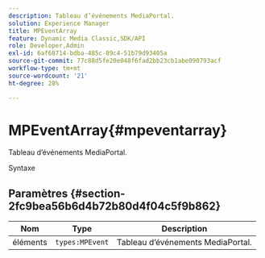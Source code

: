 ```yaml
---
description: Tableau d’événements MediaPortal.
solution: Experience Manager
title: MPEventArray
feature: Dynamic Media Classic,SDK/API
role: Developer,Admin
exl-id: 6af68714-bdba-485c-89c4-51b79d93405a
source-git-commit: 77c88d5fe20e048f6fad2bb23cb1abe090793acf
workflow-type: tm+mt
source-wordcount: '21'
ht-degree: 28%

---
```


# MPEventArray{#mpeventarray}

Tableau d’événements MediaPortal.

Syntaxe

## Paramètres {#section-2fc9bea56b6d4b72b80d4f04c5f9b862}

| Nom | Type | Description |
|---|---|---|
| éléments | `types:MPEvent` | Tableau d’événements MediaPortal. |
